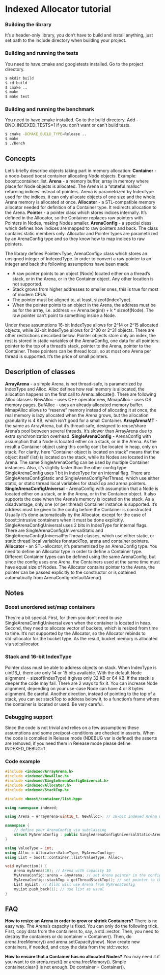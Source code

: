 # Indexed Allocator tutorial

### Building the library
It’s a header-only library, you don’t have to build and install anything, just set path to the include directory when building your project.

### Building and running the tests
You need to have cmake and googletests installed. Go to the project directory.
```sh
$ mkdir build
$ cd build
$ cmake ..
$ make
$ make test
```

### Building and running the benchmark
You need to have cmake installed. Go to the build directory. Add -DNO_INDEXED_TESTS=1 if you don't want or can't build tests.
```sh
$ cmake -DCMAKE_BUILD_TYPE=Release ..
$ make
$ ./Bench
```

## Concepts
Let’s briefly describe objects taking part in memory allocation:
**Container** - a node-based boost container allocating Node objects. Example: boost::container::list<int>.
**Arena** - a memory buffer, array in memory where place for Node objects is allocated. The Arena is a “stateful malloc” returning indices instead of pointers. Arena is parametrized by IndexType used for the indices, it can only allocate objects of one size and the whole Arena memory is allocated at once.
**Allocator** - a STL-compatible memory allocator needed for definition of a Container type. It redirects allocation to the Arena.
**Pointer** - a pointer class which stores indices internally. It’s defined in the Allocator, so the Container replaces raw pointers with Pointers in Nodes, making Nodes smaller.
**ArenaConfig** - a special class which defines how indices are mapped to raw pointers and back. The class contains static members only. Allocator and Pointer types are parametrized by an ArenaConfig type and so they know how to map indices to raw pointers.

The library defines Pointer<Type, ArenaConfig> class which stores an unsigned integer of IndexedType. In order to convert a raw pointer to an integer and back the following assumptions have been made:
 - A raw pointer points to an object (Node) located either on a thread’s stack, or in the Arena, or in the Container object. Any other location is not supported.
 - Stack grows from higher addresses to smaller ones, this is true for most of modern CPUs.
- The pointer must be aligned to, at least, sizeof(IndexType).
- When the pointer points to an object in the Arena, the address must be as for the array<Node>, i.e. address == Arena.begin() + k * sizeof(Node). The raw pointer can’t point to something inside a Node.

Under these assumptions 16-bit IndexType allows for 2^14 or 2^15 allocated objects, while 32-bit IndexType allows for 2^30 or 2^31 objects. There are other restrictions described below.
Pointer objects store only an index, the rest is stored in static variables of the ArenaConfig, one data for all pointers: pointer to the top of a thread’s stack, pointer to the Arena, pointer to the Container. These pointers can be thread local, so at most one Arena per thread is supported. It’s the price of small pointers.

## Description of classes
**ArrayArena** - a simple Arena, is not thread-safe, is parametrized by IndexType and Alloc. Alloc defines how real memory is allocated, the allocation happens on the first call to Arena::allocate(). There are following Alloc classes: NewAlloc - uses C++ operator new, MmapAlloc - uses OS memory pages, BufAlloc - uses an already allocated memory buffer. MmapAlloc allows to “reserve” memory instead of allocating it at once, the real memory is lazy allocated when the Arena grows, but the allocation granularity is 4 KB, which isn’t good for a small Container. 
**ArrayArenaMT** - the same as ArrayArena, but it’s thread-safe, designed to reuse/share Arena’s pool between several threads. It’s slower than ArrayArena due to extra synchronization overhead.
**SingleArenaConfig** - ArenaConfig with assumption that a Node is located either on a stack, or in the Arena. As the result a Container object using this config can’t be located in heap, only on stack. For clarity, here “Container object is located on stack” means that the object itself (list) is located on the stack, while its Nodes are located in the Arena. The same SingleArenaConfig can be used by multiple Container instances. Also, it’s slightly faster than the other config type. SingleArenaConfig uses 1 bit in IndexType for an internal flag. There are SingleArenaConfigStatic and SingleArenaConfigPerThread, which use either static, or static thread local variables for stackTop and arena pointers.
**SingleArenaConfigUniversal** - ArenaConfig with assumption that a Node is located either on a stack, or in the Arena, or in the Container object. It also supports the case when the Arena’s memory is located on the stack. As a disadvantage, only one (or per thread) Container instance is supported. It’s address must be given to the config before the Container is constructed. Usually it’s done automatically by the Allocator, except for the case of boost::intrusive containers when it must be done explicitly. SingleArenaConfigUniversal uses 2 bits in IndexType for internal flags. There are SingleArenaConfigUniversalStatic and SingleArenaConfigUniversalPerThread classes, which use either static, or static thread local variables for stackTop, arena and container pointers.
**Allocator** - an STL-allocator, it’s parametrized by an ArenaConfig type. You need to define an Allocator type in order to define a Container type. Different Container types can be defined using the same ArenaConfig, but since the config uses one Arena, the Containers used at the same time must have equal size of Nodes. The Allocator contains pointer to the Arena, the pointer can be passed explicitly to the constructor or is obtained automatically from ArenaConfig::defaultArena().

## Notes

### Boost unordered set/map containers
They’re a bit special. First, for them you don’t need to use SingleArenaConfigUniversal even when the container is located in heap. Second, they need to allocate vector of buckets, which is resized from time to time. It’s not supported by the Allocator, so the Allocator rebinds to std::allocator for the bucket type. As the result, bucket memory is allocated via std::allocator.

### Stack and 16-bit IndexType
Pointer class must be able to address objects on stack. When IndexType is uint16_t, there are only 14 or 15 bits available. With the default Node alignment = sizeof(IndexType) it gives only 32 KB or 64 KB. If the stack is deeper the code may fail. There are 2 ways to fix it. You can increase Node alignment, depending on your use-case Node can have 4 or 8 bytes alignment. Be careful. Another direction, instead of pointing to the top of a stack, you can set stackTop to address below it, to a function’s frame where the container is located or used. Be very careful. 

### Debugging support
Since the code is not trivial and relies on a few assumptions these assumptions and some pre/post-conditions are checked in asserts. When the code is compiled in Release mode (NDEBUG var is defined) the asserts are removed, if you need them in Release mode please define INDEXED_DEBUG=1.

### Code example
```C++
#include <indexed/ArrayArena.h>
#include <indexed/NewAlloc.h>
#include <indexed/SingleArenaConfigUniversal.h>
#include <indexed/Allocator.h>
#include <indexed/StackTop.h>

#include <boost/container/list.hpp>

using namespace indexed;

using Arena = ArrayArena<uint16_t, NewAlloc>; // 16-bit indexed Arena with new()

namespace {
    // define your ArenaConfig via subclassing
    struct MyArenaConfig : public SingleArenaConfigUniversalStatic<Arena, MyArenaConfig> {};
}

using ValueType = int;
using Alloc = Allocator<ValueType, MyArenaConfig>;
using List = boost::container::list<ValueType, Alloc>;

void myFunction() {
    Arena myArena(10); // Arena with capacity 10
    MyArenaConfig::arena = &myArena; // set Arena pointer in the config
    MyArenaConfig::stackTop = getThreadStackTop(); // set pointer to the top of the stack
    List myList; // Alloc will use Arena from MyArenaConfig
    myList.push_back(1); // use list as usual
}
```

## FAQ
**How to resize an Arena in order to grow or shrink Containers?**
There is no easy way. The Arena’s capacity is fixed. You can only do the following trick. First, copy data from the containers to, say, a std::vector. Then, you need to destroy the containers or do container = Container(). Then, do arena.freeMemory() and arena.setCapacity(new). Now create new containers, if needed, and copy the data from the std::vector.

**How to ensure that a Container has no allocated Nodes?**
You may need it if you want to do arena.reset() or arena.freeMemory(). Simple container.clear() is not enough. Do container = Container().
